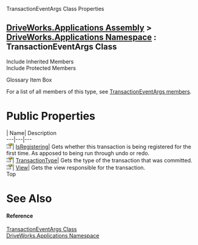 TransactionEventArgs Class Properties   
  
[DriveWorks.Applications Assembly](topic13.md) > [DriveWorks.Applications Namespace](topic16.md) : TransactionEventArgs Class  
---  
  
Include Inherited Members    
Include Protected Members    


Glossary Item Box

For a list of all members of this type, see [TransactionEventArgs members](topic1110.md).

# Public Properties

| Name| Description  
---|---|---  
![Public Property](dotnetimages/publicProperty.gif)| [IsRegistering](topic1116.md)| Gets whether this transaction is being registered for the first time. As apposed to being run through undo or redo.   
![Public Property](dotnetimages/publicProperty.gif)| [TransactionType](topic1117.md)| Gets the type of the transaction that was committed.   
![Public Property](dotnetimages/publicProperty.gif)| [View](topic1118.md)| Gets the view responsible for the transaction.   
Top

# See Also

#### Reference

[TransactionEventArgs Class](topic1109.md)   
[DriveWorks.Applications Namespace](topic16.md)


